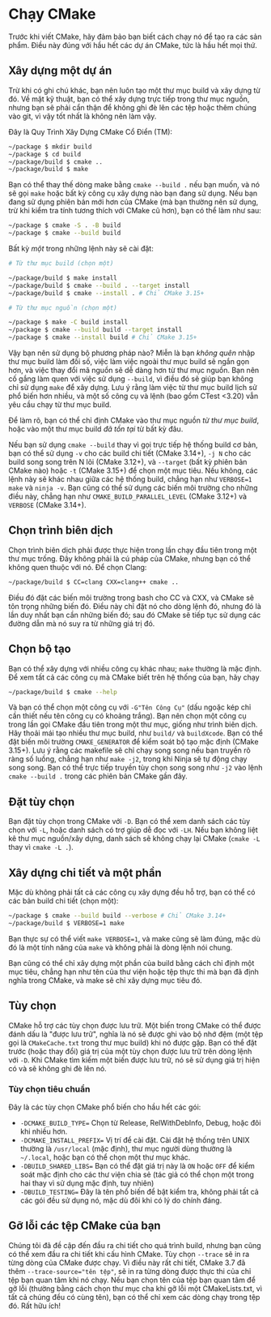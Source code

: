 # Chạy CMake

Trước khi viết CMake, hãy đảm bảo bạn biết cách chạy nó để tạo ra các sản phẩm. Điều này đúng với hầu hết các dự án CMake, tức là hầu hết mọi thứ.

## Xây dựng một dự án

Trừ khi có ghi chú khác, bạn nên luôn tạo một thư mục build và xây dựng từ đó. Về mặt kỹ thuật, bạn có thể xây dựng trực tiếp trong thư mục nguồn, nhưng bạn sẽ phải cẩn thận để không ghi đè lên các tệp hoặc thêm chúng vào git, vì vậy tốt nhất là không nên làm vậy.

Đây là Quy Trình Xây Dựng CMake Cổ Điển (TM):

```bash
~/package $ mkdir build
~/package $ cd build
~/package/build $ cmake ..
~/package/build $ make
```

Bạn có thể thay thế dòng make bằng `cmake --build .` nếu bạn muốn, và nó sẽ gọi `make` hoặc bất kỳ công cụ xây dựng nào bạn đang sử dụng. Nếu bạn đang sử dụng phiên bản mới hơn của CMake (mà bạn thường nên sử dụng, trừ khi kiểm tra tính tương thích với CMake cũ hơn), bạn có thể làm như sau:

```bash
~/package $ cmake -S . -B build
~/package $ cmake --build build
```

Bất kỳ _một_ trong những lệnh này sẽ cài đặt:

```bash
# Từ thư mục build (chọn một)

~/package/build $ make install
~/package/build $ cmake --build . --target install
~/package/build $ cmake --install . # Chỉ CMake 3.15+ 

# Từ thư mục nguồn (chọn một)

~/package $ make -C build install
~/package $ cmake --build build --target install
~/package $ cmake --install build # Chỉ CMake 3.15+ 
```
Vậy bạn nên sử dụng bộ phương pháp nào? Miễn là bạn _không quên_ nhập thư mục build làm đối số, việc làm việc ngoài thư mục build sẽ ngắn gọn hơn, và việc thay đổi mã nguồn sẽ dễ dàng hơn từ thư mục nguồn. Bạn nên cố gắng làm quen với việc sử dụng `--build`, vì điều đó sẽ giúp bạn không chỉ sử dụng `make` để xây dựng. Lưu ý rằng làm việc từ thư mục build lịch sử phổ biến hơn nhiều, và một số công cụ và lệnh (bao gồm CTest <3.20) vẫn yêu cầu chạy từ thư mục build.

Để làm rõ, bạn có thể chỉ định CMake vào thư mục nguồn _từ thư mục build_, hoặc vào một thư mục build _đã tồn tại_ từ bất kỳ đâu.

Nếu bạn sử dụng `cmake --build` thay vì gọi trực tiếp hệ thống build cơ bản, bạn có thể sử dụng `-v` cho các build chi tiết (CMake 3.14+), `-j N` cho các build song song trên N lõi (CMake 3.12+), và `--target` (bất kỳ phiên bản CMake nào) hoặc `-t` (CMake 3.15+) để chọn một mục tiêu. Nếu không, các lệnh này sẽ khác nhau giữa các hệ thống build, chẳng hạn như `VERBOSE=1 make` và `ninja -v`. Bạn cũng có thể sử dụng các biến môi trường cho những điều này, chẳng hạn như `CMAKE_BUILD_PARALLEL_LEVEL` (CMake 3.12+) và `VERBOSE` (CMake 3.14+).

## Chọn trình biên dịch

Chọn trình biên dịch phải được thực hiện trong lần chạy đầu tiên trong một thư mục trống. Đây không phải là cú pháp của CMake, nhưng bạn có thể không quen thuộc với nó. Để chọn Clang:

```bash
~/package/build $ CC=clang CXX=clang++ cmake ..
```

Điều đó đặt các biến môi trường trong bash cho CC và CXX, và CMake sẽ tôn trọng những biến đó. Điều này chỉ đặt nó cho dòng lệnh đó, nhưng đó là lần duy nhất bạn cần những biến đó; sau đó CMake sẽ tiếp tục sử dụng các đường dẫn mà nó suy ra từ những giá trị đó.

## Chọn bộ tạo

Bạn có thể xây dựng với nhiều công cụ khác nhau; `make` thường là mặc định. Để xem tất cả các công cụ mà CMake biết trên hệ thống của bạn, hãy chạy

```bash
~/package/build $ cmake --help
```

Và bạn có thể chọn một công cụ với `-G"Tên Công Cụ"` (dấu ngoặc kép chỉ cần thiết nếu tên công cụ có khoảng trắng). Bạn nên chọn một công cụ trong lần gọi CMake đầu tiên trong một thư mục, giống như trình biên dịch. Hãy thoải mái tạo nhiều thư mục build, như `build/` và `buildXcode`.
Bạn có thể đặt biến môi trường `CMAKE_GENERATOR` để kiểm soát bộ tạo mặc định (CMake 3.15+).
Lưu ý rằng các makefile sẽ chỉ chạy song song nếu bạn truyền rõ ràng số luồng, chẳng hạn như `make -j2`, trong khi Ninja sẽ tự động chạy song song. Bạn có thể trực tiếp truyền tùy chọn song song như `-j2` vào lệnh `cmake --build .` trong các phiên bản CMake gần đây.

## Đặt tùy chọn

Bạn đặt tùy chọn trong CMake với `-D`. Bạn có thể xem danh sách các tùy chọn với `-L`, hoặc danh sách có trợ giúp dễ đọc với `-LH`. Nếu bạn không liệt kê thư mục nguồn/xây dựng, danh sách sẽ không chạy lại CMake (`cmake -L` thay vì `cmake -L .`).

## Xây dựng chi tiết và một phần

Mặc dù không phải tất cả các công cụ xây dựng đều hỗ trợ, bạn có thể có các bản build chi tiết (chọn một):

```bash
~/package $ cmake --build build --verbose # Chỉ CMake 3.14+
~/package/build $ VERBOSE=1 make
```

Bạn thực sự có thể viết `make VERBOSE=1`, và make cũng sẽ làm đúng, mặc dù đó là một tính năng của `make` và không phải là dòng lệnh nói chung.

Bạn cũng có thể chỉ xây dựng một phần của build bằng cách chỉ định một mục tiêu, chẳng hạn như tên của thư viện hoặc tệp thực thi mà bạn đã định nghĩa trong CMake, và make sẽ chỉ xây dựng mục tiêu đó.
## Tùy chọn

CMake hỗ trợ các tùy chọn được lưu trữ. Một biến trong CMake có thể được đánh dấu là "được lưu trữ", nghĩa là nó sẽ được ghi vào bộ nhớ đệm (một tệp gọi là `CMakeCache.txt` trong thư mục build) khi nó được gặp. Bạn có thể đặt trước (hoặc thay đổi) giá trị của một tùy chọn được lưu trữ trên dòng lệnh với `-D`. Khi CMake tìm kiếm một biến được lưu trữ, nó sẽ sử dụng giá trị hiện có và sẽ không ghi đè lên nó.

### Tùy chọn tiêu chuẩn

Đây là các tùy chọn CMake phổ biến cho hầu hết các gói:

- `-DCMAKE_BUILD_TYPE=` Chọn từ Release, RelWithDebInfo, Debug, hoặc đôi khi nhiều hơn.
- `-DCMAKE_INSTALL_PREFIX=` Vị trí để cài đặt. Cài đặt hệ thống trên UNIX thường là `/usr/local` (mặc định), thư mục người dùng thường là `~/.local`, hoặc bạn có thể chọn một thư mục khác.
- `-DBUILD_SHARED_LIBS=` Bạn có thể đặt giá trị này là `ON` hoặc `OFF` để kiểm soát mặc định cho các thư viện chia sẻ (tác giả có thể chọn một trong hai thay vì sử dụng mặc định, tuy nhiên)
- `-DBUILD_TESTING=` Đây là tên phổ biến để bật kiểm tra, không phải tất cả các gói đều sử dụng nó, mặc dù đôi khi có lý do chính đáng.

## Gỡ lỗi các tệp CMake của bạn

Chúng tôi đã đề cập đến đầu ra chi tiết cho quá trình build, nhưng bạn cũng có thể xem đầu ra chi tiết khi cấu hình CMake. Tùy chọn `--trace` sẽ in ra từng dòng của CMake được chạy. Vì điều này rất chi tiết, CMake 3.7 đã thêm `--trace-source="tên tệp"`, sẽ in ra từng dòng được thực thi của chỉ tệp bạn quan tâm khi nó chạy. Nếu bạn chọn tên của tệp bạn quan tâm để gỡ lỗi (thường bằng cách chọn thư mục cha khi gỡ lỗi một CMakeLists.txt, vì tất cả chúng đều có cùng tên), bạn có thể chỉ xem các dòng chạy trong tệp đó. Rất hữu ích!
